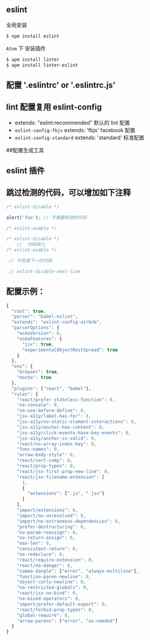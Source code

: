 ## eslint

全局安装
```sh
$ npm install eslint
```
`Atom` 下 安装插件
```sh
$ apm install linter
$ apm install linter-eslint
```
## 配置 '.eslintrc' or '.eslintrc.js'

## lint 配置复用 eslint-config
- extends: "eslint:recommended"  默认的 lint 配置
- `eslint-config-fbjs` extends: 'fbjs' facebook 配置
- `eslint-config-standard` extends: 'standard' 标准配置

##配置生成工具
## eslint 插件

## 跳过检测的代码，可以增加如下注释
```js
/* eslint-disable */

alert('foo'); // 不需要检测的代码

/* eslint-enable */

/* eslint-disable */
    //  代码块儿
/* eslint-enable */

 // 不检查下一行代码

 // eslint-disable-next-line
```
## 配置示例：
```js
{
  "root": true,
  "parser": "babel-eslint",
  "extends": "eslint-config-airbnb",
  "parserOptions": {
    "ecmaVersion": 6,
    "ecmaFeatures": {
      "jsx": true,
      "experimentalObjectRestSpread": true
    }
  },
  "env": {
    "browser": true,
    "mocha": true
  },
  "plugins": ["react", "babel"],
  "rules": {
    "react/prefer-stateless-function": 0,
    "no-console": 0,
    "no-use-before-define": 0,
    "jsx-a11y/label-has-for": 0,
    "jsx-a11y/no-static-element-interactions": 0,
    "jsx-a11y/anchor-has-content": 0,
    "jsx-a11y/click-events-have-key-events": 0,
    "jsx-a11y/anchor-is-valid": 0,
    "react/no-array-index-key": 0,
    "func-names": 0,
    "arrow-body-style": 0,
    "react/sort-comp": 0,
    "react/prop-types": 0,
    "react/jsx-first-prop-new-line": 0,
    "react/jsx-filename-extension": [
      1,
      {
        "extensions": [".js", ".jsx"]
      }
    ],
    "import/extensions": 0,
    "import/no-unresolved": 0,
    "import/no-extraneous-dependencies": 0,
    "prefer-destructuring": 0,
    "no-param-reassign": 0,
    "no-return-assign": 0,
    "max-len": 0,
    "consistent-return": 0,
    "no-redeclare": 0,
    "react/require-extension": 0,
    "react/no-danger": 0,
    "comma-dangle": ["error", "always-multiline"],
    "function-paren-newline": 0,
    "object-curly-newline": 0,
    "no-restricted-globals": 0,
    "react/jsx-no-bind": 0,
    "no-mixed-operators": 0,
    "import/prefer-default-export": 0,
    "react/forbid-prop-types": 0,
    "global-require": 0,
    "arrow-parens": ["error", "as-needed"]
  }
}

```
